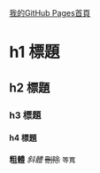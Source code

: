 [我的GitHub Pages首頁](https://github.com/Kuan1215/Kuan1215.github.io/)

# h1 標題
## h2 標題
### h3 標題
#### h4 標題
**粗體**
_斜體_
~~刪除~~
`等寬`